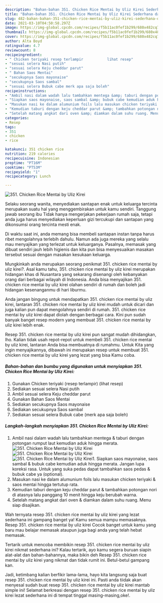 ```yaml
---
description: "Bahan-bahan 351. Chicken Rice Mentai by Uliz Kirei Sederhana dan Mudah Dibuat"
title: "Bahan-bahan 351. Chicken Rice Mentai by Uliz Kirei Sederhana dan Mudah Dibuat"
slug: 482-bahan-bahan-351-chicken-rice-mentai-by-uliz-kirei-sederhana-dan-mudah-dibuat
date: 2021-03-10T04:50:58.297Z
image: https://img-global.cpcdn.com/recipes/f5b11ac0fef1b299/680x482cq70/351-chicken-rice-mentai-by-uliz-kirei-foto-resep-utama.jpg
thumbnail: https://img-global.cpcdn.com/recipes/f5b11ac0fef1b299/680x482cq70/351-chicken-rice-mentai-by-uliz-kirei-foto-resep-utama.jpg
cover: https://img-global.cpcdn.com/recipes/f5b11ac0fef1b299/680x482cq70/351-chicken-rice-mentai-by-uliz-kirei-foto-resep-utama.jpg
author: Alta Boyd
ratingvalue: 4.7
reviewcount: 8
recipeingredient:
- " Chicken teriyaki resep terlampir           lihat resep"
- "sesuai selera Nasi putih"
- "sesuai selera Keju cheddar parut"
- " Bahan Saos Mentai"
- "secukupnya Saos mayonaise"
- "secukupnya Saos sambal"
- "sesuai selera Bubuk cabe merk apa saja boleh"
recipeinstructions:
- "Ambil nasi dalam wadah lalu tambahkan mentega &amp; taburi dengan potongan rumput laut kemudian aduk hingga merata."
- "Siapkan saos mayonaise, saos sambal &amp; bubuk cabe kemudian aduk hingga merata. Jangan lupa koreksi rasa. Untuk yang suka pedas dapat tambahkan saos pedas &amp; bubuk cabe ya (optional)."
- "Masukan nasi ke dalam alumunium foils lalu masukan chicken teriyaki &amp; saos mentai hingga tertutup rata."
- "Kemudian taburi dengan keju cheddar parut &amp; tambahkan potongan nori di atasnya lalu panggang 10 menit hingga keju berubah warna."
- "Setelah matang angkat dari oven &amp; diamkan dalam suhu ruang. Menu siap disajikan."
categories:
- Resep
tags:
- 351
- chicken
- rice

katakunci: 351 chicken rice 
nutrition: 219 calories
recipecuisine: Indonesian
preptime: "PT16M"
cooktime: "PT53M"
recipeyield: "1"
recipecategory: Lunch

---
```



![351. Chicken Rice Mentai by Uliz Kirei](https://img-global.cpcdn.com/recipes/f5b11ac0fef1b299/680x482cq70/351-chicken-rice-mentai-by-uliz-kirei-foto-resep-utama.jpg)

Selaku seorang wanita, menyediakan santapan enak untuk keluarga tercinta merupakan suatu hal yang menggembirakan untuk kamu sendiri. Tanggung jawab seorang ibu Tidak hanya mengerjakan pekerjaan rumah saja, tetapi anda juga harus menyediakan keperluan gizi tercukupi dan santapan yang dikonsumsi orang tercinta mesti enak.

Di waktu  saat ini, anda memang bisa membeli santapan instan tanpa harus ribet mengolahnya terlebih dahulu. Namun ada juga mereka yang selalu mau menyajikan yang terlezat untuk keluarganya. Pasalnya, memasak yang dibuat sendiri jauh lebih higienis dan kita pun bisa menyesuaikan masakan tersebut sesuai dengan masakan kesukaan keluarga. 



Mungkinkah anda merupakan seorang penikmat 351. chicken rice mentai by uliz kirei?. Asal kamu tahu, 351. chicken rice mentai by uliz kirei merupakan hidangan khas di Nusantara yang sekarang disenangi oleh kebanyakan orang dari berbagai wilayah di Indonesia. Anda bisa menyajikan 351. chicken rice mentai by uliz kirei olahan sendiri di rumah dan boleh jadi hidangan kesenanganmu di hari liburmu.

Anda jangan bingung untuk mendapatkan 351. chicken rice mentai by uliz kirei, lantaran 351. chicken rice mentai by uliz kirei mudah untuk dicari dan juga kalian pun dapat mengolahnya sendiri di rumah. 351. chicken rice mentai by uliz kirei dapat diolah dengan berbagai cara. Kini pun sudah banyak banget resep modern yang membuat 351. chicken rice mentai by uliz kirei lebih enak.

Resep 351. chicken rice mentai by uliz kirei pun sangat mudah dihidangkan, lho. Kalian tidak usah repot-repot untuk membeli 351. chicken rice mentai by uliz kirei, lantaran Anda bisa membuatnya di rumahmu. Untuk Kita yang ingin menyajikannya, dibawah ini merupakan resep untuk membuat 351. chicken rice mentai by uliz kirei yang lezat yang bisa Kamu coba.

<!--inarticleads1-->

##### Bahan-bahan dan bumbu yang digunakan untuk menyiapkan 351. Chicken Rice Mentai by Uliz Kirei:

1. Gunakan  Chicken teriyaki (resep terlampir)           (lihat resep)
1. Sediakan sesuai selera Nasi putih
1. Ambil sesuai selera Keju cheddar parut
1. Gunakan  Bahan Saos Mentai
1. Sediakan secukupnya Saos mayonaise
1. Sediakan secukupnya Saos sambal
1. Sediakan sesuai selera Bubuk cabe (merk apa saja boleh)




<!--inarticleads2-->

##### Langkah-langkah menyiapkan 351. Chicken Rice Mentai by Uliz Kirei:

1. Ambil nasi dalam wadah lalu tambahkan mentega &amp; taburi dengan potongan rumput laut kemudian aduk hingga merata.
<img src="https://img-global.cpcdn.com/steps/1b4ed3f45b843252/160x128cq70/351-chicken-rice-mentai-by-uliz-kirei-langkah-memasak-1-foto.jpg" alt="351. Chicken Rice Mentai by Uliz Kirei"><img src="https://img-global.cpcdn.com/steps/730b2249e3a13b72/160x128cq70/351-chicken-rice-mentai-by-uliz-kirei-langkah-memasak-1-foto.jpg" alt="351. Chicken Rice Mentai by Uliz Kirei"><img src="https://img-global.cpcdn.com/steps/6adf871df6f2f054/160x128cq70/351-chicken-rice-mentai-by-uliz-kirei-langkah-memasak-1-foto.jpg" alt="351. Chicken Rice Mentai by Uliz Kirei">1. Siapkan saos mayonaise, saos sambal &amp; bubuk cabe kemudian aduk hingga merata. Jangan lupa koreksi rasa. Untuk yang suka pedas dapat tambahkan saos pedas &amp; bubuk cabe ya (optional).
1. Masukan nasi ke dalam alumunium foils lalu masukan chicken teriyaki &amp; saos mentai hingga tertutup rata.
1. Kemudian taburi dengan keju cheddar parut &amp; tambahkan potongan nori di atasnya lalu panggang 10 menit hingga keju berubah warna.
1. Setelah matang angkat dari oven &amp; diamkan dalam suhu ruang. Menu siap disajikan.




Wah ternyata resep 351. chicken rice mentai by uliz kirei yang lezat sederhana ini gampang banget ya! Kamu semua mampu memasaknya. Resep 351. chicken rice mentai by uliz kirei Cocok banget untuk kamu yang baru mau belajar memasak ataupun juga bagi anda yang telah hebat memasak.

Tertarik untuk mencoba membikin resep 351. chicken rice mentai by uliz kirei nikmat sederhana ini? Kalau tertarik, ayo kamu segera buruan siapin alat-alat dan bahan-bahannya, maka bikin deh Resep 351. chicken rice mentai by uliz kirei yang nikmat dan tidak rumit ini. Betul-betul gampang kan. 

Jadi, ketimbang kalian berfikir lama-lama, hayo kita langsung saja buat resep 351. chicken rice mentai by uliz kirei ini. Pasti anda tiidak akan menyesal sudah buat resep 351. chicken rice mentai by uliz kirei mantab simple ini! Selamat berkreasi dengan resep 351. chicken rice mentai by uliz kirei lezat sederhana ini di tempat tinggal masing-masing,oke!.

